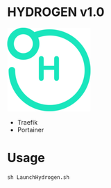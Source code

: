 # HYDROGEN v1.0
![Hydrogen](./Hydrogen-logo.png?raw=true "Hydrogen")
* Traefik
* Portainer

# Usage
```shell script
sh LaunchHydrogen.sh
```
